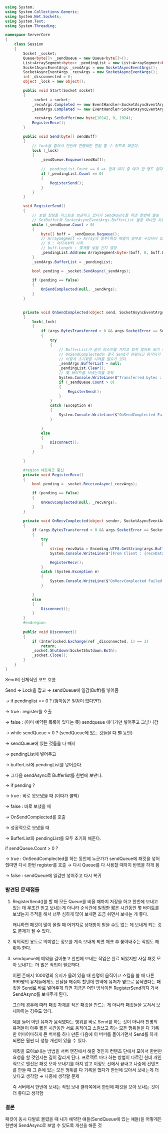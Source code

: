 ```csharp
using System;
using System.Collections.Generic;
using System.Net.Sockets;
using System.Text;
using System.Threading;

namespace ServerCore
{
    class Session
    {
        Socket _socket;
        Queue<byte[]> _sendQueue = new Queue<byte[]>();
        List<ArraySegment<byte>> _pendingList = new List<ArraySegment<byte>>();
        SocketAsyncEventArgs _sendArgs = new SocketAsyncEventArgs();
        SocketAsyncEventArgs _recvArgs = new SocketAsyncEventArgs();
        int _disconnected = 0;
        object _lock = new object();

        public void Start(Socket socket)
        {
            _socket = socket;
            _recvArgs.Completed += new EventHandler<SocketAsyncEventArgs>(OnRecvComplected);
            _sendArgs.Completed += new EventHandler<SocketAsyncEventArgs>(OnSendComplected);

            _recvArgs.SetBuffer(new byte[1024], 0, 1024);
            RegisterRecv();
        }

        public void Send(byte[] sendBuff)
        {  
            // lock을 잡아서 한번에 한명씩만 진입 할 수 있도록 해준다.
            lock (_lock)
            {
                _sendQueue.Enqueue(sendBuff);
                    
                // _pendingList.Count == 0 => 현재 대기 중 얘가 한 명도 없다는 의미
                if (_pendingList.Count == 0)
                {
                    RegisterSend();
                }
            }
        }

        void RegisterSend()
        { 
            // 보낼 정보를 리스트로 보관하고 있다가 SendAsync를 하면 한번에 발송
            // SetBuffer와 SocketAsyncEventArgs.BufferList 둘중 하나만 사용해야 한다.
            while (_sendQueue.Count > 0)
            {
                byte[] buff = _sendQueue.Dequeue();
                // ArraySegment => Array의 일부(특정 배열의 일부로 구성되어 있음)
                // 0 : 어디서부터 시작
                // buff.Length : 몇개를 넣을 건지 결정
                _pendingList.Add(new ArraySegment<byte>(buff, 0, buff.Length));
            }
            _sendArgs.BufferList = _pendingList;

            bool pending = _socket.SendAsync(_sendArgs);

            if (pending == false)
            {
                OnSendComplected(null, _sendArgs);
            }
        }
        

        private void OnSendComplected(object send, SocketAsyncEventArgs args)
        {
            lock(_lock)
            {
                if (args.BytesTransferred > 0 && args.SocketError == SocketError.Success)
                {
                    try
                    {
                        // BufferList가 굳이 리스트를 가지고 있지 않아도 되기 때문에
                        // OnSendComplected는 결국 Send가 완료되고 동작되기 때문에 
                        // 이렇게 초기화를 시켜줄 필요가 있다.
                        _sendArgs.BufferList = null;
                        _pendingList.Clear();
                        // 몇 바이트를 보냈는지를 추척
                        System.Console.WriteLine($"Transferred bytes : {_sendArgs.BytesTransferred}");
                        if (_sendQueue.Count > 0)
                        {
                            RegisterSend();
                        }
                    }
                    catch (Exception e)
                    {
                        System.Console.WriteLine($"OnSendComplected Failed {e}");
                    }

                }
                else
                {
                    Disconnect();
                }   
            }
            
        }

        #region 네트워크 통신
        private void RegisterRecv()
        {
            bool pending = _socket.ReceiveAsync(_recvArgs);

            if (pending == false)
            {
                OnRecvComplected(null, _recvArgs);
            }
        }

        private void OnRecvComplected(object sender, SocketAsyncEventArgs args)
        {
            if (args.BytesTransferred > 0 && args.SocketError == SocketError.Success)
            {
                try
                {
                    string recvData = Encoding.UTF8.GetString(args.Buffer, args.Offset, args.BytesTransferred);
                    System.Console.WriteLine($"[From Client : {recvData}");

                    RegisterRecv();
                }
                catch (System.Exception e)
                {
                    System.Console.WriteLine($"OnRecvComplected Failed {e}");
                }

            }
            else
            {
                Disconnect();
            }
        }
        #endregion
        
        public void Disconnect()
        {
            if (Interlocked.Exchange(ref _disconnected, 1) == 1)
                return;
            _socket.Shutdown(SocketShutdown.Both);
            _socket.Close();
        }
    }
}
```

Send의 전체적인 코드 흐름

Send → Lock을 잡고 → sendQueue에 일감(Buff)를 넣어줌

→ if pendinglist == 0 ? (쌓아놓은 일감이 없다면?)

→ true : register를 호출 

-> false : (이미 예약된 목록이 있다는 뜻) sendqueue 에다가만 넣어주고 그냥 나감

→ while sendQueue > 0 ? (sendQueue에 있는 것들을 다 뺄 동안)

→ sendQueue에 있는 것들을 다 빼서  

→ pendingList에 넣어주고 

→ bufferList에 pendingList를 넣어준다.

→ 그다음 sendAsync로 Bufferlist를 한번에 보낸다.

→ if pending ?

→ true : 바로 못보냈을 때 (이따가 콜백)

→ false : 바로 보냈을 때

→ OnSendComplected를 호출

→ 성공적으로 보냈을 때

→  BufferList와 pendingList를 모두 초기화 해준다.

if sendQueue.Count > 0 ? 

→ true : OnSendComplected를 하는 동안에 누군가가 sendQueue에 패킷을 넣어줬따면 다시 한번 register를 호출 → 다시 Queue를 다 사용할 때까지 반복을 하게 됨

→ false : sendQueue에 일감만 넣어주고 다시 복귀

### 발견된 문제점들

1. RegisterSend()를 할 때 모든 Queue를 비울 때까지 저장을 하고 한번에 보내고 있는 데 무조건 받고 보내는게 아니라 순식간에 일정한 짧은 시간동안 몇 바이트를 보냈는지 추적을 해서 너무 심하게 많이 보내면 조금 쉬면서 보내는 게 좋다.

    왜냐하면 패킷이 많이 몰릴 때 어거지로 상대방이 받을 수도 없는 데 보내게 되는 것도 문제가 될 수 있다.

2. 악의적인 용도로 의미없는 정보를 계속 보내게 되면 체크 후 쫓아내주는 작업도 해줘야 한다.

3. sendqueue에 예약을 걸어놓고 한번에 보내는 작업은 완료 되었지만 사실 패킷 모아 보내기는 더 많은 작업이 필요하다.

    어떤 존에서 1000명의 유저가 몰려 있을 때 한명이 움직이고 스킬을 쓸 때 다른 999명의 유저들에게도 전달을 해줘야 할텐데 만약에 유저가 옆으로 움직였다는 패킷을 Send로 바로 넣어주게 되면 지금은 어떤 방식이든 RegisterSend까지 가서 SendAsync를 보내주게 된다.

    그런데 경우에 따라 패킷 자체를 작은 패킷을 만드는 게 아니라 패킷들을 뭉쳐서 보내야하는 경우도 있다.

    예를 들어 어떤 유저가 움직였다는 행위를 바로 Send를 하는 것이 아니라 천명의 유저들이 아주 짧은 시간동안 서로 움직이고 스킬쓰고 하는 모든 행위들을 다 기록한 어마어마하게 큰 버퍼를 하나 만든 다음에 이 버퍼를 돌아가면서 Send를 하게 되면은 훨씬 더 성능 개선이 있을 수 있다.

    패킷을 모아보내는 방법을 서버 엔진에서 해줄 것인지 컨텐츠 단에서 모아서 한번만 요청을 할 것인지는 길이 갈리게 된다. 프로젝트 마다 하는 방법이 다르긴 한데 개인적으로 엔진은 패킷 모아 보내기를 하지 않고 이정도 선에서 끝내고 나중에 컨텐츠를 만들 때 그 존에 있는 모든 행위를 다 기록을 했다가 한번에 모아서 보내는게 더 낫다고 생각함 ⇒ 나중에 생각할 문제 

    즉 서버에서 한번에 보내는 작업 보내 클라쪽에서 한번에 패킷을 모아 보내는 것이 더 좋다고 생각함

### 결론

패킷이 동시 다발로 몰렸을 때  내가 예약한 얘들(SendQueue에 있는 얘들)을 어떻게든 한번에 SendAsync로 보낼 수 있도록 개선을 해준 것